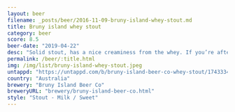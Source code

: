 ```yaml
---
layout: beer
filename: _posts/beer/2016-11-09-bruny-island-whey-stout.md
title: Bruny island whey stout
category: beer
score: 8.5
beer-date: "2019-04-22"
desc: "Solid stout, has a nice creaminess from the whey. If you’re after a straight stout then it’s hard to fault this one"
permalink: /beer/:title.html
img: /img/list/bruny-island-whey-stout.jpeg
untappd: "https://untappd.com/b/bruny-island-beer-co-whey-stout/1743334"
country: "Australia"
brewery: "Bruny Island Beer Co"
breweryURL: "brewery/bruny-island-beer-co.html"
style: "Stout - Milk / Sweet"
---
```

